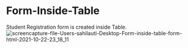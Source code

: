 # Form-Inside-Table
Student Registration form is created inside Table.
![screencapture-file-Users-sahilauti-Desktop-Form-inside-table-form-html-2021-10-22-23_18_11](https://user-images.githubusercontent.com/84033261/138500764-d97cd726-1b43-42b5-b14b-5d62f7e7d729.png)
